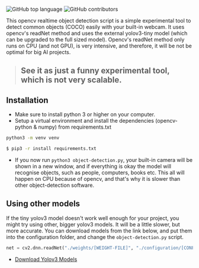 ![GitHub top language](https://img.shields.io/github/languages/top/jaschahuisman/opencv-object-detection?style=plastic)
![GitHub contributors](https://img.shields.io/github/contributors/jaschahuisman/opencv-object-detection?color=light-green&style=plastic)

This opencv realtime object detection script is a simple experimental tool to detect common objects (COCO) easily with your built-in webcam. It uses opencv's readNet method and uses the external yolov3-tiny model (which can be upgraded to the full sized model). Opencv's readNet method only runs on CPU (and not GPU), is very intensive, and therefore, it will be not be optimal for big AI projects. 

> ## See it as just a funny experimental tool, which is not very scalable.

## Installation
* Make sure to install python 3 or higher on your computer.
* Setup a virtual environment and install the dependencies (opencv-python & numpy) from requirements.txt
```bash
python3 -m venv venv
```
```bash
$ pip3 -r install requirements.txt
```
* If you now run `python3 object-detection.py`, your built-in camera will be shown in a new window, and if everything is okay the model will recognise objects, such as people, computers, books etc.
This all will happen on CPU because of opencv, and that's why it is slower than other object-detection software.

## Using other models
If the tiny yolov3 model doesn't work well enough for your project, you might try using other, bigger yolov3 models. It will be a little slower, but more accurate. You can download models from the link below, and put them into the configuration folder, and change the `object-detection.py` script.

```python
net = cv2.dnn.readNet("./weights/[WEIGHT-FILE]", "./configuration/[CONFIG-FILE]")
```

* [Download Yolov3 Models](https://drive.google.com/drive/folders/1LezFG5g3BCW6iYaV89B2i64cqEUZD7e0)
